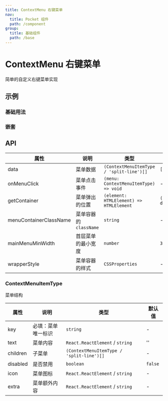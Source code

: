 ```yaml
---
title: ContextMenu 右键菜单
nav:
  title: Pocket 组件
  path: /component
group:
  title: 基础组件
  path: /base
---
```


# ContextMenu 右键菜单

简单的自定义右键菜单实现

## 示例

### 基础用法

<code src="./demo/Demo1.tsx" ></code>

### 嵌套

<code src="./demo/Demo2.tsx" ></code>

## API

| 属性                   | 说明                  | 类型                                     | 默认值                |
| ---------------------- | --------------------- | ---------------------------------------- | --------------------- |
| data                   | 菜单数据              | `(ContextMenuItemType / 'split-line')[]` | `[]`                  |
| onMenuClick            | 菜单点击事件          | `(menu: ContextMenuItemType) => void`    | -                     |
| getContainer           | 菜单弹出的位置        | `(element: HTMLElement) => HTMLElement`  | `() => document.body` |
| menuContainerClassName | 菜单容器的`className` | `string`                                 | -                     |
| mainMenuMinWidth       | 首层菜单的最小宽度    | `number`                                 | `300`                 |
| wrapperStyle           | 菜单容器的样式        | `CSSProperties`                          | -                     |

### ContextMenuItemType

菜单结构

| 属性     | 说明               | 类型                                     | 默认值  |
| -------- | ------------------ | ---------------------------------------- | ------- |
| key      | 必填：菜单唯一标识 | `string`                                 | -       |
| text     | 菜单内容           | `React.ReactElement` / `string`          | ''      |
| children | 子菜单             | `(ContextMenuItemType / 'split-line')[]` | -       |
| disabled | 是否禁用           | `boolean`                                | `false` |
| icon     | 菜单图标           | `React.ReactElement` / `string`          | -       |
| extra    | 菜单额外内容       | `React.ReactElement` / `string`          | -       |
